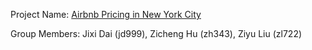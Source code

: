 Project Name: [Airbnb Pricing in New York City](https://github.com/ZichengHu/ORIE-4741-Project)

Group Members: Jixi Dai (jd999), Zicheng Hu (zh343), Ziyu Liu (zl722)

